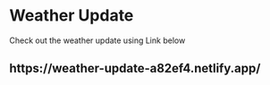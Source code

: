 <h1>Weather Update</h1>
<div>Check out the weather update using Link below</div>
<h2>https://weather-update-a82ef4.netlify.app/</h2>
